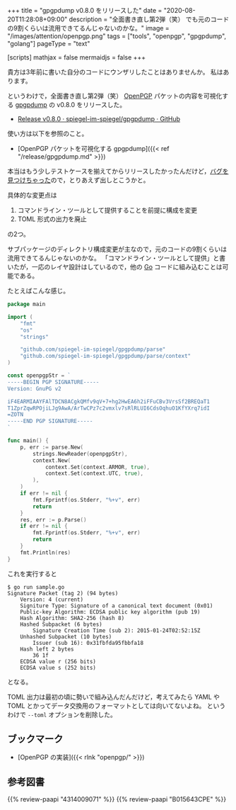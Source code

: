 +++
title = "gpgpdump v0.8.0 をリリースした"
date =  "2020-08-20T11:28:08+09:00"
description = "全面書き直し第2弾（笑） でも元のコードの9割くらいは流用できてるんじゃないのかな。"
image = "/images/attention/openpgp.png"
tags = ["tools", "openpgp", "gpgpdump", "golang"]
pageType = "text"

[scripts]
  mathjax = false
  mermaidjs = false
+++

貴方は3年前に書いた自分のコードにウンザリしたことはありませんか。
私はあります。

というわけで，全面書き直し第2弾（笑） [OpenPGP] パケットの内容を可視化する [gpgpdump] の v0.8.0 をリリースした。

- [Release v0.8.0 · spiegel-im-spiegel/gpgpdump · GitHub](https://github.com/spiegel-im-spiegel/gpgpdump/releases/tag/v0.8.0)

使い方は以下を参照のこと。

- [OpenPGP パケットを可視化する gpgpdump]({{< ref "/release/gpgpdump.md" >}})

本当はもう少しテストケースを揃えてからリリースしたかったんだけど，[バグを見つけちゃった](https://github.com/spiegel-im-spiegel/gpgpdump/commit/c7caf8c21ac37b9c724ddcd66737e4e45ec1e843)ので，とりあえず出しとこうかと。

具体的な変更点は

1. コマンドライン・ツールとして提供することを前提に構成を変更
2. TOML 形式の出力を廃止

の2つ。

サブパッケージのディレクトリ構成変更が主なので，元のコードの9割くらいは流用できてるんじゃないのかな。
「コマンドライン・ツールとして提供」と書いたが，一応のレイヤ設計はしているので，他の [Go] コードに組み込むことは可能である。

たとえばこんな感じ。

```go
package main

import (
    "fmt"
    "os"
    "strings"

    "github.com/spiegel-im-spiegel/gpgpdump/parse"
    "github.com/spiegel-im-spiegel/gpgpdump/parse/context"
)

const openpgpStr = `
-----BEGIN PGP SIGNATURE-----
Version: GnuPG v2

iF4EARMIAAYFAlTDCN8ACgkQMfv9qV+7+hg2HwEA6h2iFFuCBv3VrsSf2BREQaT1
T1ZprZqwRPOjiLJg9AwA/ArTwCPz7c2vmxlv7sRlRLUI6CdsOqhuO1KfYXrq7idI
=ZOTN
-----END PGP SIGNATURE-----
`

func main() {
    p, err := parse.New(
        strings.NewReader(openpgpStr),
        context.New(
            context.Set(context.ARMOR, true),
            context.Set(context.UTC, true),
        ),
    )
    if err != nil {
        fmt.Fprintf(os.Stderr, "%+v", err)
        return
    }
    res, err := p.Parse()
    if err != nil {
        fmt.Fprintf(os.Stderr, "%+v", err)
        return
    }
    fmt.Println(res)
}
```

これを実行すると

```text
$ go run sample.go 
Signature Packet (tag 2) (94 bytes)
    Version: 4 (current)
    Signiture Type: Signature of a canonical text document (0x01)
    Public-key Algorithm: ECDSA public key algorithm (pub 19)
    Hash Algorithm: SHA2-256 (hash 8)
    Hashed Subpacket (6 bytes)
        Signature Creation Time (sub 2): 2015-01-24T02:52:15Z
    Unhashed Subpacket (10 bytes)
        Issuer (sub 16): 0x31fbfda95fbbfa18
    Hash left 2 bytes
        36 1f
    ECDSA value r (256 bits)
    ECDSA value s (252 bits)
```

となる。

TOML 出力は最初の頃に勢いで組み込んだんだけど，考えてみたら YAML や TOML とかってデータ交換用のフォーマットとしては向いてないよね。
というわけで `--toml` オプションを削除した。

## ブックマーク

- [OpenPGP の実装]({{< rlnk "openpgp/" >}})

[gpgpdump]: https://github.com/spiegel-im-spiegel/gpgpdump "spiegel-im-spiegel/gpgpdump: OpenPGP packet visualizer"
[OpenPGP]: http://openpgp.org/
[RFC 4880]: https://tools.ietf.org/html/rfc4880
[RFC 4880bis]: https://datatracker.ietf.org/doc/draft-ietf-openpgp-rfc4880bis/
[Go]: https://golang.org/ "The Go Programming Language"

## 参考図書

{{% review-paapi "4314009071" %}} <!-- 暗号化 プライバシーを救った反乱者たち -->
{{% review-paapi "B015643CPE" %}} <!-- 暗号技術入門 第3版 -->

